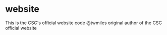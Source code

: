 # website
This is the CSC's official website code
@twmiles original author of the CSC official website

